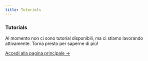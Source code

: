 ```yaml
---
title: Tutorials
---
```


<div class="card">
  <h3>Tutorials</h3>
  <p>Al momento non ci sono tutorial disponibili, ma ci stiamo lavorando attivamente. Torna presto per saperne di più!</p>
  <a href="../" class="card-link">Accedi alla pagina principale &rarr;</a>
</div>